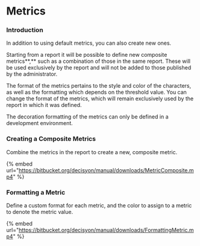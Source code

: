 # Metrics

### Introduction

In addition to using default metrics, you can also create new ones.

Starting from a report it will be possible to define new composite metrics**,** such as a combination of those in the same report. These will be used exclusively by the report and will not be added to those published by the administrator.

The format of the metrics pertains to the style and color of the characters, as well as the formatting which depends on the threshold value. You can change the format of the metrics, which will remain exclusively used by the report in which it was defined.

The decoration formatting of the metrics can only be defined in a development environment.

### Creating a Composite Metrics

Combine the metrics in the report to create a new, composite metric.

{% embed url="https://bitbucket.org/decisyon/manual/downloads/MetricComposite.mp4" %}



### Formatting a Metric

Define a custom format for each metric, and the color to assign to a metric to denote the metric value.

{% embed url="https://bitbucket.org/decisyon/manual/downloads/FormattingMetric.mp4" %}



  


